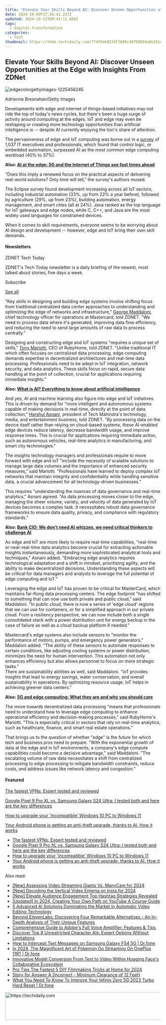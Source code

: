 ```yaml
---
title: "Elevate Your Skills Beyond AI: Discover Unseen Opportunities at the Edge with Insights From ZDNet"
date: 2024-10-09T17:26:41.237Z
updated: 2024-10-12T09:43:11.666Z
tags:
  - digital-transformation
categories:
  - tech
thumbnail: https://thmb.techidaily.com/774f6de9274f7609c4875885dabb331e04426fc4c3d70000050b8b0185ba7a27.jpg
---
```


## Elevate Your Skills Beyond AI: Discover Unseen Opportunities at the Edge with Insights From ZDNet

![edgecolorgettyimages-1225456245](https://www.zdnet.com/a/img/resize/4f7b66ce27779c686eba34392e25af15e3e83341/2024/05/29/edd5584e-3349-488a-8dbc-8b80d8d7f672/edgecolorgettyimages-1225456245.jpg?auto=webp&width=1280)

Adrienne Bresnahan/Getty Images

Developments with edge and internet of things-based initiatives may not ride the top of today's news cycles, but there's been a huge surge of activity around computing at the edges. IoT and edge may even be reshaping or creating more technology opportunities than artificial intelligence is -- despite AI currently enjoying the lion's share of attention.

The pervasiveness of edge and IoT computing was borne out in a [survey](https://outreach.eclipse.foundation/iot-edge-developer-survey-2023) of 1,037 IT executives and professionals, which found that control logic, or embedded automation, surpassed AI as the most common edge computing workload (40% to 37%). 

**Also: [AI at the edge: 5G and the Internet of Things see fast times ahead](https://www.zdnet.com/article/ai-at-the-edge-fast-times-ahead-for-5g-and-the-internet-of-things/)**

"Does this imply a renewed focus on the practical aspects of delivering real-world solutions? Only time will tell," the survey's authors mused. 

The Eclipse survey found development increasing across all IoT sectors, including industrial automation (33%, up from 22% a year before), followed by agriculture (29%, up from 23%), building automation, energy management, and smart cities (all at 24%). Java ranked as the top language for IoT gateways and edge nodes, while C, C++, and Java are the most widely used languages for constrained devices.

When it comes to skill requirements, everyone seems to be worrying about AI design and development -- however, edge and IoT bring their own skill demands.

#### Newsletters

ZDNET Tech Today

ZDNET's Tech Today newsletter is a daily briefing of the newest, most talked about stories, five days a week.

 Subscribe

[See all](https://www.zdnet.com/newsletters/)

 "Key skills in designing and building edge systems involve shifting focus from traditional centralized data center approaches to understanding and optimizing the edge of networks and infrastructure," [George Maddaloni](https://www.linkedin.com/in/georgemaddaloni/), chief technology officer for operations at Mastercard, told ZDNET. "We need to process data where it's generated, improving data flow efficiency, and reducing the need to send large amounts of raw data to process centrally."

Designing and constructing edge and IoT systems "requires a unique set of skills," [Tony Mariotti](https://www.rubyhome.com/agents/tony-mariotti/), CEO of RubyHome, told ZDNET. "Unlike traditional IT which often focuses on centralized data processing, edge computing demands expertise in decentralized architectures and real-time data processing. Professionals need to be adept in IoT integration, network security, and data analytics. These skills focus on rapid, secure data handling at the point of collection, crucial for applications requiring immediate insights."

**Also: [What is AI? Everything to know about artificial intelligence](https://www.zdnet.com/article/what-is-ai-heres-everything-you-need-to-know-about-artificial-intelligence/)**

And yes, AI and machine learning also figure into edge and IoT initiatives. This is driven by demand for "more intelligent and autonomous systems capable of making decisions in real-time, directly at the point of data collection," [Harshul Asnani](https://www.techmahindra.com/en-in/harshul-asnani/), president of Tech Mahindra's technology, media, and entertainment business, told ZDNET. "By processing data on the device itself rather than relying on cloud-based systems, these AI-enabled edge devices reduce latency, decrease bandwidth usage, and improve response times. This is crucial for applications requiring immediate action, such as autonomous vehicles, real-time analytics in manufacturing, and smart city technologies."

The insights technology managers and professionals require to move forward with edge and IoT "include the necessity of scalable solutions to manage large data volumes and the importance of enhanced security measures," said Mariotti. "Professionals have learned to deploy complex IoT networks that maintain integrity and confidentiality while handling sensitive data, a crucial advancement for all technology-driven businesses." 

This requires "understanding the nuances of data governance and real-time analytics," Asnani agreed. "As data processing moves closer to the edge, managing the sheer volume, variety, and velocity of data generated by IoT devices becomes a complex task. It necessitates robust data governance frameworks to ensure data quality, privacy, and compliance with regulatory standards."

**Also: [Bank CIO: We don't need AI whizzes, we need critical thinkers to challenge AI](https://www.zdnet.com/article/bank-cio-we-dont-need-ai-pros-we-need-critical-thinkers-to-challenge-ai/)**

As edge and IoT are more likely to require real-time capabilities, "real-time or near-real-time data analytics become crucial for extracting actionable insights instantaneously, demanding more sophisticated analytical tools and techniques," Asnani added. "Embracing edge analytics requires technological adaptation and a shift in mindset, prioritizing agility, and the ability to make decentralized decisions. Understanding these aspects will be critical for data managers and analysts to leverage the full potential of edge computing and IoT." 

Leveraging the edge and IoT has proven to be critical for MasterCard, which maintains far-flung data processing centers. The edge footprint "has shifted to something that can now use both private and public cloud," said Maddaloni. "In public cloud, there is now a series of 'edge cloud' regions that we can use for containers, or for a simplified approach in our private cloud. From a resiliency perspective, we can now include both a single consolidated stack with a power distribution unit for energy backup in the case of failure as well as a cloud backup platform if needed."

Mastercard's edge systems also include sensors to "monitor the performance of motors, pumps, and emergency power generators," Maddaloni added. "The ability of these sensors to automate responses to certain conditions, like adjusting cooling systems or power distribution, minimizes the need for human intervention. This automation not only enhances efficiency but also allows personnel to focus on more strategic tasks."  
There are sustainability abilities as well, said Maddaloni. "IoT provides insights that lead to energy savings, water conservation, and overall sustainability in operations. By optimizing resource usage, IoT helps in achieving greener data centers." 

**Also: [5G and edge computing: What they are and why you should care](https://www.zdnet.com/article/what-are-5g-and-edge-computing-and-why-should-you-care/)**

The move towards decentralized data processing "means that professionals need to understand how to leverage edge computing to enhance operational efficiency and decision-making processes," said RubyHome's Mariotti. "This is especially critical in sectors that rely on real-time analytics, such as healthcare, finance, and smart real estate operations." 

That brings us to the question of whether "edge" is the future for which tech and business pros need to prepare. "With the exponential growth of data at the edge and in IoT environments, a company's edge compute capabilities could become a decisive advantage," said Maddaloni. "The escalating volume of raw data necessitates a shift from centralized processing to edge processing to mitigate bandwidth constraints, reduce costs, and address issues like network latency and congestion." 

#### Featured

[The fastest VPNs: Expert tested and reviewed](https://www.zdnet.com/article/fastest-vpn/ "The fastest VPNs: Expert tested and reviewed")

[Google Pixel 9 Pro XL vs. Samsung Galaxy S24 Ultra: I tested both and here are the key differences](https://www.zdnet.com/article/google-pixel-9-pro-xl-vs-samsung-galaxy-s24-ultra/ "Google Pixel 9 Pro XL vs. Samsung Galaxy S24 Ultra: I tested both and here are the key differences")

[How to upgrade your 'incompatible' Windows 10 PC to Windows 11](https://www.zdnet.com/article/how-to-upgrade-your-incompatible-windows-10-pc-to-windows-11/ "How to upgrade your 'incompatible' Windows 10 PC to Windows 11")

[Your Android phone is getting an anti-theft upgrade, thanks to AI. How it works](https://www.zdnet.com/article/your-android-phone-is-getting-an-anti-theft-upgrade-thanks-to-ai-how-it-works/ "Your Android phone is getting an anti-theft upgrade, thanks to AI. How it works")

* [The fastest VPNs: Expert tested and reviewed](https://www.zdnet.com/article/fastest-vpn/ "The fastest VPNs: Expert tested and reviewed")
* [Google Pixel 9 Pro XL vs. Samsung Galaxy S24 Ultra: I tested both and here are the key differences](https://www.zdnet.com/article/google-pixel-9-pro-xl-vs-samsung-galaxy-s24-ultra/ "Google Pixel 9 Pro XL vs. Samsung Galaxy S24 Ultra: I tested both and here are the key differences")
* [How to upgrade your 'incompatible' Windows 10 PC to Windows 11](https://www.zdnet.com/article/how-to-upgrade-your-incompatible-windows-10-pc-to-windows-11/ "How to upgrade your 'incompatible' Windows 10 PC to Windows 11")
* [Your Android phone is getting an anti-theft upgrade, thanks to AI. How it works](https://www.zdnet.com/article/your-android-phone-is-getting-an-anti-theft-upgrade-thanks-to-ai-how-it-works/ "Your Android phone is getting an anti-theft upgrade, thanks to AI. How it works")

<ins class="adsbygoogle"
     style="display:block"
     data-ad-format="autorelaxed"
     data-ad-client="ca-pub-7571918770474297"
     data-ad-slot="1223367746"></ins>

<ins class="adsbygoogle"
     style="display:block"
     data-ad-client="ca-pub-7571918770474297"
     data-ad-slot="8358498916"
     data-ad-format="auto"
     data-full-width-responsive="true"></ins>

<span class="atpl-alsoreadstyle">Also read:</span>
<div><ul>
<li><a href="https://video-capture.techidaily.com/new-assessing-video-streaming-giants-vs-manycam-for-2024/"><u>[New] Assessing Video Streaming Giants Vs. ManyCam for 2024</u></a></li>
<li><a href="https://fox-helps.techidaily.com/new-decoding-the-vertical-video-enigma-on-insta-for-2024/"><u>[New] Decoding the Vertical Video Enigma on Insta for 2024</u></a></li>
<li><a href="https://youtube-videos.techidaily.com/new-elevate-audience-engagement-top-hashtag-strategies-revealed/"><u>[New] Elevate Audience Engagement Top Hashtag Strategies Revealed</u></a></li>
<li><a href="https://facebook-video-share.techidaily.com/updated-in-2024-creating-your-own-path-on-youtube-a-course-guide/"><u>[Updated] In 2024, Creating Your Own Path on YouTube A Course Guide</u></a></li>
<li><a href="https://app-tips.techidaily.com/5-advanced-ai-solutions-dominating-the-market-in-automatic-video-editing-technology/"><u>5 Advanced AI Solutions Dominating the Market in Automatic Video Editing Technology</u></a></li>
<li><a href="https://app-tips.techidaily.com/beyond-elevenlabs-discovering-four-remarkable-alternatives-an-in-depth-analysis-of-their-unique-features/"><u>Beyond ElevenLabs: Discovering Four Remarkable Alternatives - An In-Depth Analysis of Their Unique Features</u></a></li>
<li><a href="https://app-tips.techidaily.com/comprehensive-guide-to-adobes-full-voice-amplifier-features-and-tips/"><u>Comprehensive Guide to Adobe's Full Voice Amplifier: Features & Tips</u></a></li>
<li><a href="https://app-tips.techidaily.com/discover-top-8-unrestricted-character-ais-expert-options-without-limitations/"><u>Discover Top 8 Unrestricted Character AIs: Expert Options Without Limitations</u></a></li>
<li><a href="https://android-location-track.techidaily.com/how-to-intercept-text-messages-on-samsung-galaxy-f54-5g-drfone-by-drfone-virtual-android/"><u>How to Intercept Text Messages on Samsung Galaxy F54 5G | Dr.fone</u></a></li>
<li><a href="https://android-pokemon-go.techidaily.com/in-2024-the-magnificent-art-of-pokemon-go-streaming-on-oneplus-11r-drfone-by-drfone-virtual-android/"><u>In 2024, The Magnificent Art of Pokemon Go Streaming On OnePlus 11R? | Dr.fone</u></a></li>
<li><a href="https://app-tips.techidaily.com/innovative-model-conversion-from-text-to-video-within-hugging-faces-collaborative-ecosystem/"><u>Innovative Model Conversion From Text to Video Within Hugging Face's Collaborative Ecosystem</u></a></li>
<li><a href="https://extra-support.techidaily.com/pro-tips-the-fastest-5-diy-filmmaking-tricks-at-home-for-2024/"><u>Pro Tips The Fastest 5 DIY Filmmaking Tricks at Home for 2024</u></a></li>
<li><a href="https://tech-hub.techidaily.com/story-for-answer-a-incorrect-minimum-clearance-of-12-feet/"><u>Story for Answer A (Incorrect - Minimum Clearance of 12 Feet)</u></a></li>
<li><a href="https://techidaily.com/what-you-need-to-know-to-improve-your-infinix-zero-5g-2023-turbo-hard-reset-drfone-by-drfone-reset-android-reset-android/"><u>What You Need To Know To Improve Your Infinix Zero 5G 2023 Turbo Hard Reset | Dr.fone</u></a></li>
</ul></div>

<!-- affiliate ads begin -->
<a href="https://wigfever.sjv.io/c/5597632/2014854/22899" target="_top" id="2014854">
  <img src="//a.impactradius-go.com/display-ad/22899-2014854" border="0" alt="https://techidaily.com" width="728" height="90"/>
</a>
<img height="0" width="0" src="https://wigfever.sjv.io/i/5597632/2014854/22899" style="position:absolute;visibility:hidden;" border="0" />
<!-- affiliate ads end -->

